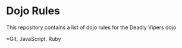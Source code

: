 Dojo Rules
==========

This repository contains a list of dojo rules for the Deadly Vipers dojo

*Git, JavaScript, Ruby